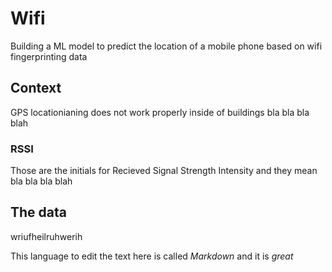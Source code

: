# Wifi
Building a ML model to predict the location of a mobile phone based on wifi fingerprinting data

## Context
GPS locationianing does not work properly inside of buildings bla bla bla blah

### RSSI
Those are the initials for Recieved Signal Strength Intensity and they mean bla bla bla blah

## The data
wriufheilruhwerih

This language to edit the text here is called *Markdown* and it is _great_
